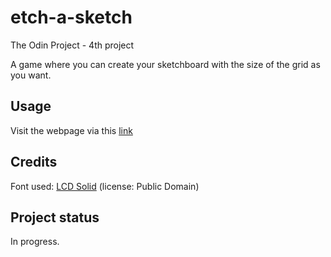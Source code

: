# etch-a-sketch
The Odin Project - 4th project

A game where you can create your sketchboard with the size of the grid as you want.

## Usage

Visit the webpage via this [link]()

## Credits

Font used: [LCD Solid](https://www.fontspace.com/lcd-solid-font-f11346) 
(license: Public Domain)


## Project status

In progress.